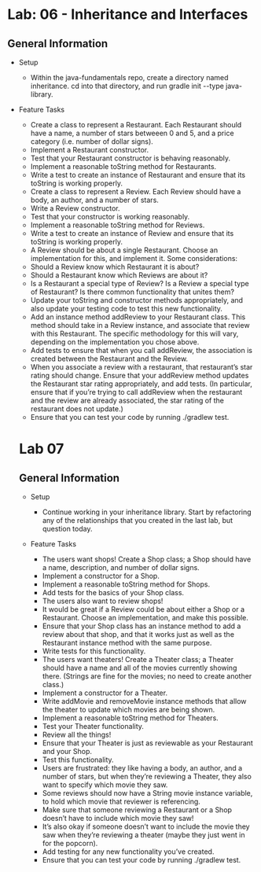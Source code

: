 # Lab: 06 - Inheritance and Interfaces

## General Information
* Setup
  - Within the java-fundamentals repo, create a directory named inheritance. cd into that directory, and run gradle init --type java-library.

* Feature Tasks
  - Create a class to represent a Restaurant. Each Restaurant should have a name, a number of stars betweeen 0 and 5, and a price category (i.e. number of dollar signs).
  - Implement a Restaurant constructor.
  - Test that your Restaurant constructor is behaving reasonably.
  - Implement a reasonable toString method for Restaurants.
  - Write a test to create an instance of Restaurant and ensure that its toString is working properly.
  - Create a class to represent a Review. Each Review should have a body, an author, and a number of stars.
  - Write a Review constructor.
  - Test that your constructor is working reasonably.
  - Implement a reasonable toString method for Reviews.
  - Write a test to create an instance of Review and ensure that its toString is working properly.
  - A Review should be about a single Restaurant. Choose an implementation for this, and implement it. Some considerations:
  - Should a Review know which Restaurant it is about?
  - Should a Restaurant know which Reviews are about it?
  - Is a Restaurant a special type of Review? Is a Review a special type of Restaurant? Is there common functionality that unites them?
  - Update your toString and constructor methods appropriately, and also update your testing code to test this new functionality.
  - Add an instance method addReview to your Restaurant class. This method should take in a Review instance, and associate that review with this Restaurant. The specific methodology for this will vary, depending on the implementation you chose above.
  - Add tests to ensure that when you call addReview, the association is created between the Restaurant and the Review.
  - When you associate a review with a restaurant, that restaurant’s star rating should change. Ensure that your addReview method updates the Restaurant star rating appropriately, and add tests. (In particular, ensure that if you’re trying to call addReview when the restaurant and the review are already associated, the star rating of the restaurant does not update.)
  - Ensure that you can test your code by running ./gradlew test.

  # Lab 07

  ## General Information
    * Setup
      - Continue working in your inheritance library. Start by refactoring any of the relationships that you created in the last lab, but question today.

    * Feature Tasks
      - The users want shops! Create a Shop class; a Shop should have a name, description, and number of dollar signs.
      - Implement a constructor for a Shop.
      - Implement a reasonable toString method for Shops.
      - Add tests for the basics of your Shop class.
      - The users also want to review shops!
      - It would be great if a Review could be about either a Shop or a Restaurant. Choose an implementation, and make this possible.
      - Ensure that your Shop class has an instance method to add a review about that shop, and that it works just as well as the Restaurant instance method with the same purpose.
      - Write tests for this functionality.
      - The users want theaters! Create a Theater class; a Theater should have a name and all of the movies currently showing there. (Strings are fine for the movies; no need to create another class.)
      - Implement a constructor for a Theater.
      - Write addMovie and removeMovie instance methods that allow the theater to update which movies are being shown.
      - Implement a reasonable toString method for Theaters.
      - Test your Theater functionality.
      - Review all the things!
      - Ensure that your Theater is just as reviewable as your Restaurant and your Shop.
      - Test this functionality.
      - Users are frustrated: they like having a body, an author, and a number of stars, but when they’re reviewing a Theater, they also want to specify which movie they saw.
      - Some reviews should now have a String movie instance variable, to hold which movie that reviewer is referencing.
      - Make sure that someone reviewing a Restaurant or a Shop doesn’t have to include which movie they saw!
      - It’s also okay if someone doesn’t want to include the movie they saw when they’re reviewing a theater (maybe they just went in for the popcorn).
      - Add testing for any new functionality you’ve created.
      - Ensure that you can test your code by running ./gradlew test.

